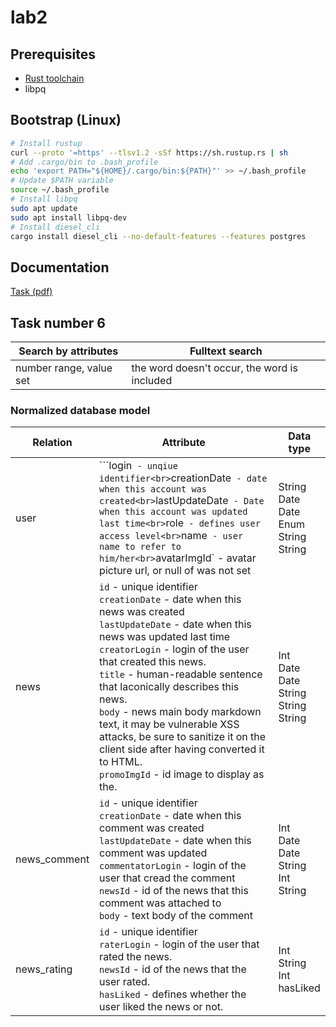 # lab2

## Prerequisites

* [Rust toolchain](https://www.rust-lang.org/learn/get-started)
* libpq

## Bootstrap (Linux)

```bash
# Install rustup
curl --proto '=https' --tlsv1.2 -sSf https://sh.rustup.rs | sh
# Add .cargo/bin to .bash_profile
echo 'export PATH="${HOME}/.cargo/bin:${PATH}"' >> ~/.bash_profile
# Update $PATH variable
source ~/.bash_profile
# Install libpq
sudo apt update
sudo apt install libpq-dev
# Install diesel_cli
cargo install diesel_cli --no-default-features --features postgres
```

## Documentation

[Task (pdf)](docs/task.pdf)

## Task number 6

| Search by attributes | Fulltext search |
|---------------------|----------------------|
| number range, value set | the word doesn't occur, the word is included |

### Normalized database model


| Relation | Attribute | Data type |
|----------|-----------|-----------|
| user | ```login` - unqiue identifier<br>`creationDate` - date when this account was created<br>`lastUpdateDate` - Date when this account was updated last time<br>`role` - defines user access level<br>`name` - user name to refer to him/her<br>`avatarImgId` - avatar picture url, or null of was not set | String<br>Date<br>Date<br>Enum<br>String<br> String |
news | `id` - unique identifier<br>`creationDate` - date when this news was created<br>`lastUpdateDate` - date when this news was updated last time<br>`creatorLogin` - login of the user that created this news.<br>`title` - human-readable sentence that laconically describes this news.<br>`body` - news main body markdown text, it may be vulnerable XSS attacks, be sure to sanitize it on the client side after having converted it to HTML.<br>`promoImgId` - id image to display as the.| Int<br>Date<br>Date<br>String<br>String<br>String |
news_comment |`id` - unique identifier<br>`creationDate` - date when this comment was created<br>`lastUpdateDate` - date when this comment was updated<br>`commentatorLogin` - login of the user that cread the comment<br>`newsId` - id of the news that this comment was attached to<br>`body` - text body of the comment| Int<br>Date<br>Date<br>String<br>Int<br>String<body> |
news_rating | `id` - unique identifier<br> `raterLogin` - login of the user that rated the news.<br>`newsId` - id of the news that the user rated.<br>`hasLiked` - defines whether the user liked the news or not. | Int<br>String<br>Int<br>hasLiked |

